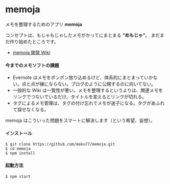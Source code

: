 # memoja

メモを整理するためのアプリ **memoja**

コンセプトは、もじゃもじゃしたメモがかってにまとまる **“めもじゃ”**。
まだまだ作り始めたところです。

  * [memoja 開発 Wiki](https://github.com/maku77/memoja/wiki)

#### 今までのメモソフトの課題

  * Evernote はメモをポンポン放り込めるけど、体系的にまとまっていかない。点と点が線にならない。ブログのように公開するのに向いてない。
  * 一般的な Wiki は一覧性が悪い。メモを整理するというよりは、関連メモをリンクでつないでいるだけ。タイトルを変えるとリンクが切れる。
  * タグによるメモ管理は、タグの付け忘れでメモが迷子になる。タグがあふれて探せなくなる。

memoja はこういった問題をスマートに解決します（という希望、妄想）。

#### インストール

    $ git clone https://github.com/maku77/memoja.git
    $ cd memoja
    $ npm install

#### 起動方法

    $ npm start

